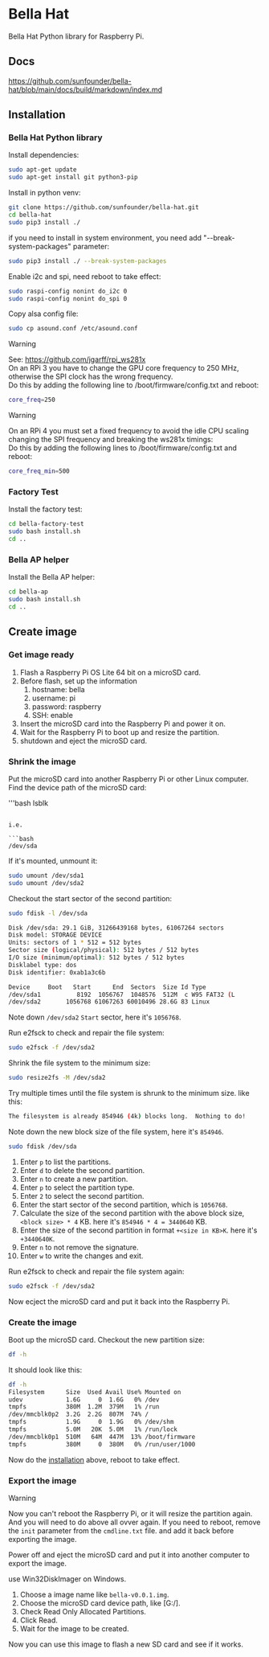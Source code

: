 # Bella Hat

Bella Hat Python library for Raspberry Pi.

## Docs

<https://github.com/sunfounder/bella-hat/blob/main/docs/build/markdown/index.md>

## Installation

### Bella Hat Python library

Install dependencies:

```bash
sudo apt-get update
sudo apt-get install git python3-pip
```

Install in python venv:

```bash
git clone https://github.com/sunfounder/bella-hat.git
cd bella-hat
sudo pip3 install ./

```

if you need to install in system environment, you need add "--break-system-packages" parameter:

```bash
sudo pip3 install ./ --break-system-packages
```

Enable i2c and spi, need reboot to take effect:

```bash
sudo raspi-config nonint do_i2c 0
sudo raspi-config nonint do_spi 0
```

Copy alsa config file:

```bash
sudo cp asound.conf /etc/asound.conf
```

> [!Warning]
See: <https://github.com/jgarff/rpi_ws281x>\
On an RPi 3 you have to change the GPU core frequency to 250 MHz, otherwise the SPI clock has the wrong frequency.\
Do this by adding the following line to /boot/firmware/config.txt and reboot:

```bash
core_freq=250
```

> [!Warning]
On an RPi 4 you must set a fixed frequency to avoid the idle CPU scaling changing the SPI frequency and breaking the ws281x timings:\
Do this by adding the following lines to /boot/firmware/config.txt and reboot:

```bash
core_freq_min=500
```

### Factory Test

Install the factory test:

```bash
cd bella-factory-test
sudo bash install.sh
cd ..
```

### Bella AP helper

Install the Bella AP helper:

```bash
cd bella-ap
sudo bash install.sh
cd ..
```

## Create image

### Get image ready

1. Flash a Raspberry Pi OS Lite 64 bit on a microSD card.
2. Before flash, set up the information 
   1. hostname: bella
   2. username: pi
   3. password: raspberry
   4. SSH: enable
3. Insert the microSD card into the Raspberry Pi and power it on.
4. Wait for the Raspberry Pi to boot up and resize the partition.
5. shutdown and eject the microSD card.

### Shrink the image

Put the microSD card into another Raspberry Pi or other Linux computer. Find the device path of the microSD card:

'''bash
lsblk
```

i.e. 

```bash
/dev/sda
```

If it's mounted, unmount it: 

```bash
sudo umount /dev/sda1
sudo umount /dev/sda2
```

Checkout the start sector of the second partition:

```bash
sudo fdisk -l /dev/sda
```

```bash
Disk /dev/sda: 29.1 GiB, 31266439168 bytes, 61067264 sectors
Disk model: STORAGE DEVICE
Units: sectors of 1 * 512 = 512 bytes
Sector size (logical/physical): 512 bytes / 512 bytes
I/O size (minimum/optimal): 512 bytes / 512 bytes
Disklabel type: dos
Disk identifier: 0xab1a3c6b

Device     Boot   Start      End  Sectors  Size Id Type        
/dev/sda1          8192  1056767  1048576  512M  c W95 FAT32 (L
/dev/sda2       1056768 61067263 60010496 28.6G 83 Linux 
```

Note down `/dev/sda2` `Start` sector, here it's `1056768`.

Run e2fsck to check and repair the file system:

```bash
sudo e2fsck -f /dev/sda2
```

Shrink the file system to the minimum size:

```bash
sudo resize2fs -M /dev/sda2
```

Try multiple times until the file system is shrunk to the minimum size. like this:

```bash
The filesystem is already 854946 (4k) blocks long.  Nothing to do!
```

Note down the new block size of the file system, here it's `854946`.

```bash
sudo fdisk /dev/sda
```

1. Enter `p` to list the partitions.
2. Enter `d` to delete the second partition.
3. Enter `n` to create a new partition.
4. Enter `p` to select the partition type.
5. Enter `2` to select the second partition.
6. Enter the start sector of the second partition, which is `1056768`.
7. Calculate the size of the second partition with the above block size, `<block size> * 4` KB. here it's `854946 * 4 = 3440640` KB.
8. Enter the size of the second partition in format `+<size in KB>K`. here it's `+3440640K`.
9. Enter `n` to not remove the signature.
10. Enter `w` to write the changes and exit.

Run e2fsck to check and repair the file system again:

```bash
sudo e2fsck -f /dev/sda2
```

Now ecject the microSD card and put it back into the Raspberry Pi.

### Create the image

Boot up the microSD card. Checkout the new partition size:

```bash
df -h
```

It should look like this:

```bash
df -h
Filesystem      Size  Used Avail Use% Mounted on
udev            1.6G     0  1.6G   0% /dev
tmpfs           380M  1.2M  379M   1% /run
/dev/mmcblk0p2  3.2G  2.2G  807M  74% /
tmpfs           1.9G     0  1.9G   0% /dev/shm
tmpfs           5.0M   20K  5.0M   1% /run/lock
/dev/mmcblk0p1  510M   64M  447M  13% /boot/firmware
tmpfs           380M     0  380M   0% /run/user/1000
```

Now do the [installation](#installation) above, reboot to take effect.

### Export the image

> [!Warning]
> Now you can't reboot the Raspberry Pi, or it will resize the partition again. And you will need to do above all ovver again. If you need to reboot, remove the `init` parameter from the `cmdline.txt` file. and add it back before exporting the image.

Power off and eject the microSD card and put it into another computer to export the image.

use Win32DiskImager on Windows.

1. Choose a image name like `bella-v0.0.1.img`.
2. Choose the microSD card device path, like [G:/].
3. Check Read Only Allocated Partitions.
4. Click Read.
5. Wait for the image to be created.

Now you can use this image to flash a new SD card and see if it works.

